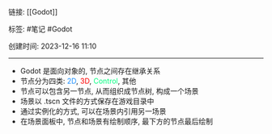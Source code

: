 链接: [[Godot]]

标签: #笔记 #Godot

创建时间: 2023-12-16 11:10

---

- Godot 是面向对象的, 节点之间存在继承关系
- 节点分为四类: <span style="color:dodgerblue">2D</span>, <span style="color:red">3D</span>, <span style="color:springgreen">Control</span>, 其他
- 节点可以包含另一节点, 从而组织成节点树, 构成一个场景
- 场景以 .tscn 文件的方式保存在游戏目录中
- 通过实例化的方式, 可以在场景内引用另一场景
- 在场景面板中, 节点和场景有绘制顺序, 最下方的节点最后绘制